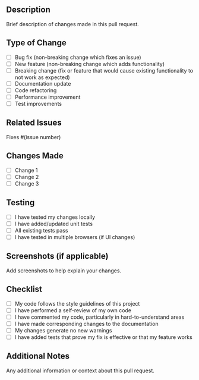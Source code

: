 ## Description
Brief description of changes made in this pull request.

## Type of Change
- [ ] Bug fix (non-breaking change which fixes an issue)
- [ ] New feature (non-breaking change which adds functionality)
- [ ] Breaking change (fix or feature that would cause existing functionality to not work as expected)
- [ ] Documentation update
- [ ] Code refactoring
- [ ] Performance improvement
- [ ] Test improvements

## Related Issues
Fixes #(issue number)

## Changes Made
- [ ] Change 1
- [ ] Change 2
- [ ] Change 3

## Testing
- [ ] I have tested my changes locally
- [ ] I have added/updated unit tests
- [ ] All existing tests pass
- [ ] I have tested in multiple browsers (if UI changes)

## Screenshots (if applicable)
Add screenshots to help explain your changes.

## Checklist
- [ ] My code follows the style guidelines of this project
- [ ] I have performed a self-review of my own code
- [ ] I have commented my code, particularly in hard-to-understand areas
- [ ] I have made corresponding changes to the documentation
- [ ] My changes generate no new warnings
- [ ] I have added tests that prove my fix is effective or that my feature works

## Additional Notes
Any additional information or context about this pull request.
